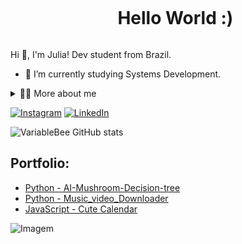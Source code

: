 <!--título-->
<div id="user-content-toc">
  <ul align="center">
    <summary><h1 style="display: inline-block">Hello World :)</h1></summary>
</div>

<!-- Presentation -->
<p>
  Hi 👋, I'm Julia! Dev student from Brazil.

  - 🌱 I’m currently studying Systems Development.

</p>

<!-- Dropdown -->
<details>
  <summary>👨‍💻 More about me</summary>

  - 💬 I am 24 years old, currently living in Brazil. I have fluency in English and have experience with SQL, Python, Java/Spring Boot.

  - ⚡ I enjoy reading, whether it's a good book, as well as watching movies and playing games! I believe that our personal interests contribute to a more refined perception of things and problem-solving. 
</details>

<!-- Links -->
[![Instagram](https://img.shields.io/badge/Instagram-E4405F?style=for-the-badge&logo=instagram&logoColor=white)](https://www.instagram.com/juliaelizasantos/)
[![LinkedIn](https://img.shields.io/badge/LinkedIn-0077B5?style=for-the-badge&logo=linkedin&logoColor=white)](https://www.linkedin.com/in/julia-eliza-p-154176226)

<!-- GithubStats -->

![VariableBee GitHub stats](https://github-readme-stats.vercel.app/api?username=juliaelizaps&show_icons=true&theme=panda)

<!-- Portfolio -->
## Portfolio:
- [Python -  AI-Mushroom-Decision-tree ](https://github.com/juliaelizaps/AI-Mushroom-Decision-tree)
- [Python -  Music_video_Downloader](https://github.com/juliaelizaps/music_video_Downloader)
- [JavaScript - Cute Calendar](https://github.com/juliaelizaps/Cute---calendar)
<!-- GIF -->
<p align="left">
  <img align="center" src="https://github.com/VariableBee/VariableBee/assets/77739311/4e9f41af-6b57-49a7-b15a-74322e96b4d7" alt="Imagem">
</p>
